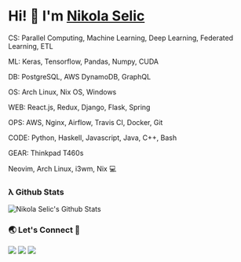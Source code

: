 # Hi! 👋 I'm [Nikola Selic](https://github.com/Selich)

CS: Parallel Computing, Machine Learning, Deep Learning, Federated Learning, ETL

ML: Keras, Tensorflow, Pandas, Numpy, CUDA

DB: PostgreSQL, AWS DynamoDB, GraphQL

OS: Arch Linux, Nix OS, Windows

WEB: React.js, Redux, Django, Flask, Spring

OPS: AWS, Nginx, Airflow, Travis CI, Docker, Git

CODE: Python, Haskell, Javascript, Java, C++, Bash

GEAR: Thinkpad T460s


Neovim, Arch Linux, i3wm, Nix 💻

### λ Github Stats

![Nikola Selic's Github Stats](https://github-readme-stats.vercel.app/api?username=Selich&theme=white)

### 🌏 Let's Connect 🔗

[![](https://img.shields.io/badge/linkedin-%230077B5.svg?&style=for-the-badge&logo=linkedin&logoColor=white&color=F80384)](https://www.linkedin.com/in/n-selic/)
[![](https://img.shields.io/badge/twitter-%230077B5.svg?&style=for-the-badge&logo=twitter&logoColor=white&color=F80384)](https://twitter.com/_selich_)
[![](https://img.shields.io/badge/kaggle-%230077B5.svg?&style=for-the-badge&logo=kaggle&logoColor=white&color=F80384)](https://www.kaggle.com/selich)
